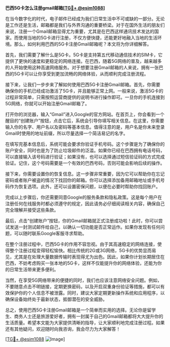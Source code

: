**巴西5G卡怎么注册gmail邮箱[[TG💪+ @esim1088](https://t.me/s/esim1088)]**

在当今数字化的时代，电子邮件已经成为我们日常生活中不可或缺的一部分。无论是工作还是生活，邮箱都是我们与外界沟通的重要桥梁。对于在国外生活的朋友们来说，注册一个Gmail邮箱显得尤为重要，尤其是在巴西这样通讯技术发达的国家。而使用当地的5G卡进行注册，不仅方便快捷，还能更好地融入当地的生活环境。那么，如何利用巴西的5G卡注册Gmail邮箱呢？本文将为你详细解答。

首先，我们需要了解什么是5G卡。5G卡是支持第五代移动通信技术的SIM卡，它提供了更快的速度和更稳定的网络连接。在巴西，随着5G网络的普及，越来越多的人开始使用这种高速网络服务。对于想要注册Gmail邮箱的人来说，拥有一张巴西的5G卡可以让你享受到更加流畅的网络体验，从而顺利完成注册流程。

接下来，让我们一步步来了解如何使用巴西5G卡注册Gmail邮箱。首先，你需要确保你的手机已经成功激活了5G卡，并且能够正常上网。一般来说，激活5G卡的过程非常简单，只需按照运营商提供的说明书进行操作即可。一旦你的手机连接到5G网络，你就可以开始注册Gmail邮箱了。

打开你的浏览器，输入“Gmail”进入Google的官方网站。在首页上，你会看到一个醒目的“创建账户”按钮，点击它后，系统会引导你填写相关信息。在这里，你需要输入你的名字、用户名以及密码等基本信息。值得注意的是，用户名是你未来登录Gmail时使用的地址前缀，所以尽量选择一个简洁易记的名字。

在填写完基本信息后，系统可能会要求你验证手机号码。这个步骤是为了确保你的账户安全，同时也是为了防止垃圾邮件的泛滥。如果你已经在巴西拥有电话号码，可以直接输入该号码进行验证；如果没有，也可以选择通过短信验证码的方式完成验证。记住，这个号码需要是一个有效的巴西号码，否则可能会影响后续的操作。

接下来，你需要设置你的恢复信息。这一步骤非常重要，因为它可以帮助你在忘记密码或者账户被盗的情况下找回你的邮箱。你可以选择添加备用邮箱地址或手机号码作为恢复选项。此外，还可以设置密保问题，以便在必要时帮助你找回账户。

完成以上步骤后，你还需要同意Google的服务条款和隐私政策。这是每个用户在注册任何在线服务时都必须遵守的规定，因此请务必仔细阅读相关内容，确保自己完全理解并接受这些条款。

最后，点击“创建账户”按钮，你的Gmail邮箱就正式注册成功啦！此时，你可以尝试发送一封测试邮件给自己，以确认一切功能是否正常运作。如果你发现有任何问题，可以随时联系Google客服寻求帮助。

在整个注册过程中，巴西5G卡的作用不容忽视。由于其高速稳定的网络连接，使得整个注册过程变得轻松愉快。相比传统的2G或3G网络，5G卡的优势显而易见，尤其是在处理大量数据传输时表现得尤为出色。因此，如果你计划长期居住在巴西，不妨考虑购买一张本地的5G卡，这样不仅能提升你的网络体验，还能为你的日常生活带来更多便利。

当然，在享受5G网络带来的便捷的同时，我们也应该注意网络安全问题。例如，不要随意点击不明链接，定期更换密码，以及开启双重身份验证等措施，都可以有效保护你的个人信息不被泄露。同时，建议大家定期更新操作系统和应用程序，以确保设备始终处于最新状态，抵御潜在的安全威胁。

总之，使用巴西5G卡注册Gmail邮箱是一个简单而实用的选择。无论你是留学生、商务人士还是旅游爱好者，拥有一封属于自己的Gmail邮箱都将大大提升你的生活质量。希望本文能为大家提供清晰的指导，让大家顺利地完成注册过程。如果还有其他疑问，欢迎随时向我咨询，我会尽力为大家解答！

[[TG💪+ @esim1088](https://t.me/s/esim1088) ![Image](https://i.postimg.cc/4NQfJmqS/Snipaste-2025-05-13-00-14-12.png)]